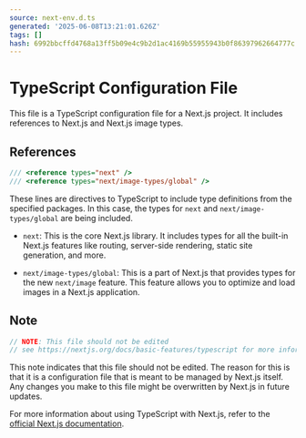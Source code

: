 ```yaml
---
source: next-env.d.ts
generated: '2025-06-08T13:21:01.626Z'
tags: []
hash: 6992bbcffd4768a13ff5b09e4c9b2d1ac4169b55955943b0f86397962664777c
---
```

# TypeScript Configuration File

This file is a TypeScript configuration file for a Next.js project. It includes references to Next.js and Next.js image types.

## References

```typescript
/// <reference types="next" />
/// <reference types="next/image-types/global" />
```

These lines are directives to TypeScript to include type definitions from the specified packages. In this case, the types for `next` and `next/image-types/global` are being included.

- `next`: This is the core Next.js library. It includes types for all the built-in Next.js features like routing, server-side rendering, static site generation, and more.

- `next/image-types/global`: This is a part of Next.js that provides types for the new `next/image` feature. This feature allows you to optimize and load images in a Next.js application.

## Note

```typescript
// NOTE: This file should not be edited
// see https://nextjs.org/docs/basic-features/typescript for more information.
```

This note indicates that this file should not be edited. The reason for this is that it is a configuration file that is meant to be managed by Next.js itself. Any changes you make to this file might be overwritten by Next.js in future updates.

For more information about using TypeScript with Next.js, refer to the [official Next.js documentation](https://nextjs.org/docs/basic-features/typescript).
